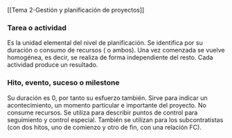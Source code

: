 [[Tema 2-Gestión y planificación de proyectos]]

### Tarea o actividad
Es la unidad elemental del nivel de planificación. Se identifica por su duración o consumo de recursos ( o ambos).  Una vez comenzada se vuelve homogénea, es decir, se realiza de forma independiente del resto. Cada actividad produce un resultado.

### Hito, evento, suceso o milestone
Su duración es 0, por tanto su esfuerzo también. Sirve para indicar un acontecimiento, un momento particular e importante del proyecto. No consume recursos. Se utiliza para describir puntos de control para seguimiento y control especial. También se utilizan para los subcontratistas (con dos hitos, uno de comienzo y otro de fin, con una relación FC).
